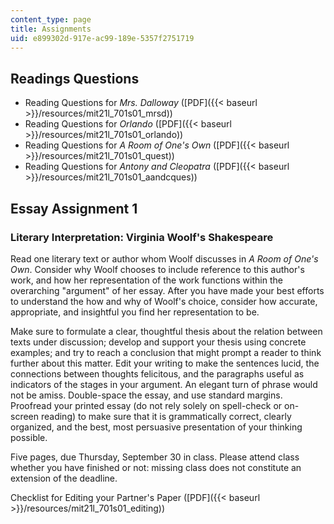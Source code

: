 ```yaml
---
content_type: page
title: Assignments
uid: e899302d-917e-ac99-189e-5357f2751719
---
```


Readings Questions
------------------

*   Reading Questions for _Mrs. Dalloway_ ([PDF]({{< baseurl >}}/resources/mit21l_701s01_mrsd))
*   Reading Questions for _Orlando_ ([PDF]({{< baseurl >}}/resources/mit21l_701s01_orlando))
*   Reading Questions for _A Room of One's Own_ ([PDF]({{< baseurl >}}/resources/mit21l_701s01_quest))
*   Reading Questions for _Antony and Cleopatra_ ([PDF]({{< baseurl >}}/resources/mit21l_701s01_aandcques))

Essay Assignment 1
------------------

### Literary Interpretation: Virginia Woolf's Shakespeare

Read one literary text or author whom Woolf discusses in _A Room of One's Own_. Consider why Woolf chooses to include reference to this author's work, and how her representation of the work functions within the overarching "argument" of her essay. After you have made your best efforts to understand the how and why of Woolf's choice, consider how accurate, appropriate, and insightful you find her representation to be.

Make sure to formulate a clear, thoughtful thesis about the relation between texts under discussion; develop and support your thesis using concrete examples; and try to reach a conclusion that might prompt a reader to think further about this matter. Edit your writing to make the sentences lucid, the connections between thoughts felicitous, and the paragraphs useful as indicators of the stages in your argument. An elegant turn of phrase would not be amiss. Double-space the essay, and use standard margins. Proofread your printed essay (do not rely solely on spell-check or on-screen reading) to make sure that it is grammatically correct, clearly organized, and the best, most persuasive presentation of your thinking possible.

Five pages, due Thursday, September 30 in class. Please attend class whether you have finished or not: missing class does not constitute an extension of the deadline.

Checklist for Editing your Partner's Paper ([PDF]({{< baseurl >}}/resources/mit21l_701s01_editing))